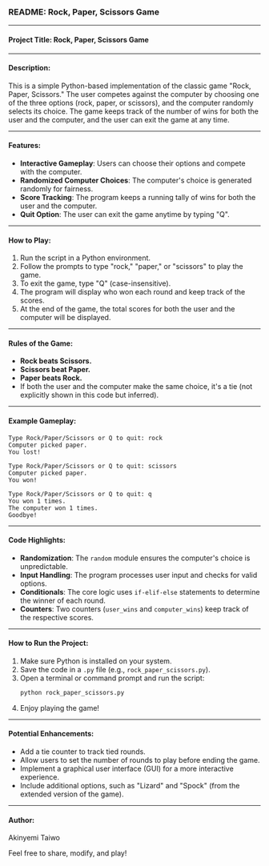 ### README: Rock, Paper, Scissors Game  

---

#### **Project Title**: Rock, Paper, Scissors Game  

---

#### **Description**:  
This is a simple Python-based implementation of the classic game "Rock, Paper, Scissors." The user competes against the computer by choosing one of the three options (rock, paper, or scissors), and the computer randomly selects its choice. The game keeps track of the number of wins for both the user and the computer, and the user can exit the game at any time.

---

#### **Features**:  
- **Interactive Gameplay**: Users can choose their options and compete with the computer.  
- **Randomized Computer Choices**: The computer's choice is generated randomly for fairness.  
- **Score Tracking**: The program keeps a running tally of wins for both the user and the computer.  
- **Quit Option**: The user can exit the game anytime by typing "Q".  

---

#### **How to Play**:  
1. Run the script in a Python environment.  
2. Follow the prompts to type "rock," "paper," or "scissors" to play the game.  
3. To exit the game, type "Q" (case-insensitive).  
4. The program will display who won each round and keep track of the scores.  
5. At the end of the game, the total scores for both the user and the computer will be displayed.  

---

#### **Rules of the Game**:  
- **Rock beats Scissors.**  
- **Scissors beat Paper.**  
- **Paper beats Rock.**  
- If both the user and the computer make the same choice, it's a tie (not explicitly shown in this code but inferred).  

---

#### **Example Gameplay**:  
```plaintext
Type Rock/Paper/Scissors or Q to quit: rock  
Computer picked paper.  
You lost!  

Type Rock/Paper/Scissors or Q to quit: scissors  
Computer picked paper.  
You won!  

Type Rock/Paper/Scissors or Q to quit: q  
You won 1 times.  
The computer won 1 times.  
Goodbye!
```

---

#### **Code Highlights**:  
- **Randomization**: The `random` module ensures the computer's choice is unpredictable.  
- **Input Handling**: The program processes user input and checks for valid options.  
- **Conditionals**: The core logic uses `if-elif-else` statements to determine the winner of each round.  
- **Counters**: Two counters (`user_wins` and `computer_wins`) keep track of the respective scores.

---

#### **How to Run the Project**:  
1. Make sure Python is installed on your system.  
2. Save the code in a `.py` file (e.g., `rock_paper_scissors.py`).  
3. Open a terminal or command prompt and run the script:  
   ```bash
   python rock_paper_scissors.py
   ```
4. Enjoy playing the game!

---

#### **Potential Enhancements**:  
- Add a tie counter to track tied rounds.  
- Allow users to set the number of rounds to play before ending the game.  
- Implement a graphical user interface (GUI) for a more interactive experience.  
- Include additional options, such as "Lizard" and "Spock" (from the extended version of the game).  

---

#### **Author**:  
Akinyemi Taiwo  


Feel free to share, modify, and play! 